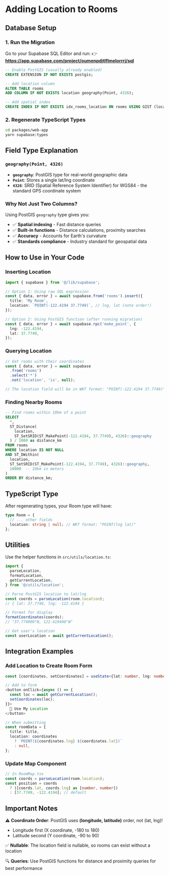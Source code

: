 # Adding Location to Rooms

## Database Setup

### 1. Run the Migration

Go to your Supabase SQL Editor and run:
👉 **https://app.supabase.com/project/oumenpdjtlflmelorrrj/sql**

```sql
-- Enable PostGIS (usually already enabled)
CREATE EXTENSION IF NOT EXISTS postgis;

-- Add location column
ALTER TABLE rooms
ADD COLUMN IF NOT EXISTS location geography(Point, 4326);

-- Add spatial index
CREATE INDEX IF NOT EXISTS idx_rooms_location ON rooms USING GIST (location);
```

### 2. Regenerate TypeScript Types

```bash
cd packages/web-app
yarn supabase:types
```

## Field Type Explanation

### `geography(Point, 4326)`

- **`geography`**: PostGIS type for real-world geographic data
- **`Point`**: Stores a single lat/lng coordinate
- **`4326`**: SRID (Spatial Reference System Identifier) for WGS84 - the standard GPS coordinate system

### Why Not Just Two Columns?

Using PostGIS `geography` type gives you:

- ✅ **Spatial indexing** - Fast distance queries
- ✅ **Built-in functions** - Distance calculations, proximity searches
- ✅ **Accuracy** - Accounts for Earth's curvature
- ✅ **Standards compliance** - Industry standard for geospatial data

## How to Use in Your Code

### Inserting Location

```typescript
import { supabase } from '@/lib/supabase';

// Option 1: Using raw SQL expression
const { data, error } = await supabase.from('rooms').insert({
  title: 'My Room',
  location: `POINT(-122.4194 37.7749)`, // lng, lat (note order!)
});

// Option 2: Using PostGIS function (after running migration)
const { data, error } = await supabase.rpc('make_point', {
  lng: -122.4194,
  lat: 37.7749,
});
```

### Querying Location

```typescript
// Get rooms with their coordinates
const { data, error } = await supabase
  .from('rooms')
  .select('*')
  .not('location', 'is', null);

// The location field will be in WKT format: "POINT(-122.4194 37.7749)"
```

### Finding Nearby Rooms

```sql
-- Find rooms within 10km of a point
SELECT
  *,
  ST_Distance(
    location,
    ST_SetSRID(ST_MakePoint(-122.4194, 37.7749), 4326)::geography
  ) / 1000 as distance_km
FROM rooms
WHERE location IS NOT NULL
AND ST_DWithin(
  location,
  ST_SetSRID(ST_MakePoint(-122.4194, 37.7749), 4326)::geography,
  10000  -- 10km in meters
)
ORDER BY distance_km;
```

## TypeScript Type

After regenerating types, your Room type will have:

```typescript
type Room = {
  // ... other fields
  location: string | null; // WKT format: "POINT(lng lat)"
};
```

## Utilities

Use the helper functions in `src/utils/location.ts`:

```typescript
import {
  parseLocation,
  formatLocation,
  getCurrentLocation,
} from '@/utils/location';

// Parse PostGIS location to lat/lng
const coords = parseLocation(room.location);
// { lat: 37.7749, lng: -122.4194 }

// Format for display
formatCoordinates(coords);
// "37.774900°N, 122.419400°W"

// Get user's location
const userLocation = await getCurrentLocation();
```

## Integration Examples

### Add Location to Create Room Form

```typescript
const [coordinates, setCoordinates] = useState<{lat: number, lng: number} | null>(null);

// Add to form
<button onClick={async () => {
  const loc = await getCurrentLocation();
  setCoordinates(loc);
}}>
  📍 Use My Location
</button>

// When submitting
const roomData = {
  title: title,
  location: coordinates
    ? `POINT(${coordinates.lng} ${coordinates.lat})`
    : null,
};
```

### Update Map Component

```typescript
// In RoomMap.tsx
const coords = parseLocation(room.location);
const position = coords
  ? ([coords.lat, coords.lng] as [number, number])
  : [37.7749, -122.4194]; // default
```

## Important Notes

⚠️ **Coordinate Order**: PostGIS uses **(longitude, latitude)** order, not (lat, lng)!

- Longitude first (X coordinate, -180 to 180)
- Latitude second (Y coordinate, -90 to 90)

✅ **Nullable**: The location field is nullable, so rooms can exist without a location

🔍 **Queries**: Use PostGIS functions for distance and proximity queries for best performance
